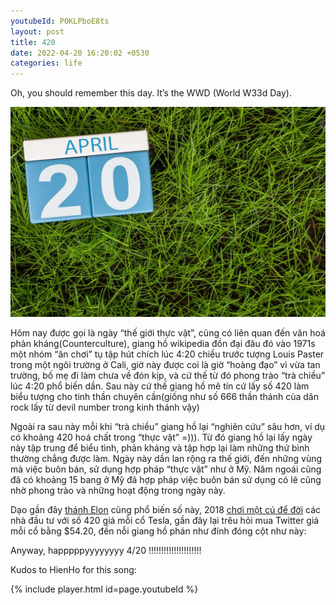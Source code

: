 ```yaml
---
youtubeId: POKLPboE8ts
layout: post
title: 420
date: 2022-04-20 16:20:02 +0530
categories: life
---
```


Oh, you should remember this day. It’s the WWD (World W33d Day).

<img src="https://raw.githubusercontent.com/vdchuyen/chuyen-vn/master/img/420.jpg" />

Hôm nay được gọi là ngày “thế giới thực vật”, cũng có liên quan đến văn hoá phản kháng(Counterculture), giang hồ wikipedia đồn đại đâu đó vào 1971s một nhóm “ăn chơi” tụ tập hút chích lúc 4:20 chiều trước tượng Louis Paster trong một ngôi trường ở Cali, giờ này được coi là giờ “hoàng đạo” vì vừa tan trường, bố mẹ đi làm chưa về đón kịp, và cứ thế từ đó phong trào “trà chiều” lúc 4:20 phổ biến dần. Sau này cứ thế giang hồ mê tín cứ lấy số 420 làm biểu tượng cho tinh thần chuyên cần(giống như số 666 thần thánh của dân rock lấy từ devil number trong kinh thánh vậy)

Ngoài ra sau này mỗi khi “trà chiều” giang hồ lại “nghiên cứu” sâu hơn, ví dụ có khoảng 420 hoá chất trong “thực vật” =))). Từ đó giang hồ lại lấy ngày này tập trung để biểu tình, phản kháng và tập hợp lại làm những thứ bình thường chẳng được làm. Ngày này dần lan rộng ra thế giới, đến những vùng mà việc buôn bán, sử dụng hợp pháp “thực vật” như ở Mỹ. Năm ngoái cũng đã có khoảng 15 bang ở Mỹ đã hợp pháp việc buôn bán sử dụng có lẽ cũng nhờ phong trào và những hoạt động trong ngày này.

Dạo gần đây [thánh Elon](https://web.archive.org/web/20220525145051/https://twitter.com/elonmusk/status/1324595039742222337) cũng phổ biến số này, 2018 [chơi một cú để đời](https://web.archive.org/web/20220527070302/https://twitter.com/elonmusk/status/1026872652290379776) các nhà đầu tư với số 420 giá mỗi cổ Tesla, gần đây lại trêu hỏi mua Twitter giá mỗi cổ bằng $54.20, đến nỗi giang hồ phán như đính đóng cột như này:


Anyway, happpppyyyyyyyy 4/20 !!!!!!!!!!!!!!!!!!!!!

Kudos to HienHo for this song: 

{% include player.html id=page.youtubeId %}

